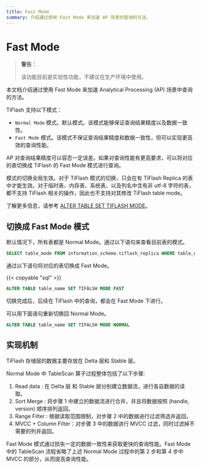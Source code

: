 ```yaml
---
title: Fast Mode
summary: 介绍通过使用 Fast Mode 来加速 AP 场景的查询的方法。
---
```


# Fast Mode

> **警告：**
>
> 该功能目前是实验性功能，不建议在生产环境中使用。

本文档介绍通过使用 Fast Mode 来加速 Analytical Processing (AP) 场景中查询的方法。

TiFlash 支持以下模式：

- `Normal Mode` 模式。默认模式。该模式能够保证查询结果精度以及数据一致性。
- `Fast Mode` 模式。该模式不保证查询结果精度和数据一致性，但可以实现更高效的查询性能。

AP 对查询结果精度可以容忍一定误差。如果对查询性能有更高要求，可以将对应的表切换成 TiFlash 的 Fast Mode 模式进行查询。

模式的切换全局生效。对于 TiFlash 模式的切换，只会在有 TiFlash Replica 的表中才能生效。对于临时表、内存表、系统表、以及列名中含有非 utf-8 字符的表，都不支持 TiFlash 相关的操作，因此也不支持对其修改 TiFlash table mode。

了解更多信息，请参考 [ALTER TABLE SET TIFLASH MODE](/sql-statements/sql-statement-set-tiflash-mode.md)。

## 切换成 Fast Mode 模式

默认情况下，所有表都是 Normal Mode。通过以下语句来查看目前表的模式。

```sql
SELECT table_mode FROM information_schema.tiflash_replica WHERE table_name = 'table_name' AND table_schema = 'database_name'
```

通过以下语句将对应的表切换成 Fast Mode。

{{< copyable "sql" >}}

```sql
ALTER TABLE table_name SET TIFALSH MODE FAST
```

切换完成后，后续在 TiFlash 中的查询，都会在 Fast Mode 下进行。

可以用下面语句重新切换回 Normal Mode。

```sql
ALTER TABLE table_name SET TIFALSH MODE NORMAL
```

## 实现机制

TiFlash 存储层的数据主要存放在 Delta 层和 Stable 层。

Normal Mode 中 TableScan 算子过程整体包括了以下步骤:

1. Read data : 在 Delta 层 和 Stable 层分别建立数据流，进行各自数据的读取。
2. Sort Merge : 将步骤 1 中建立的数据流进行合并，并且将数据按照 (handle, version) 顺序排列返回。
3. Range Filter : 根据读取范围限制，对步骤 2 中的数据进行过滤筛选并返回。
4. MVCC + Column Filter：对步骤 3 中的数据进行 MVCC 过滤，同时过滤掉不需要的列并返回。

Fast Mode 模式通过损失一定的数据一致性来获取更快的查询性能。Fast Mode 中的 TableScan 流程省略了上述 Normal Mode 过程中的第 2 步和第 4 步中 MVCC 的部分，从而提高查询性能。